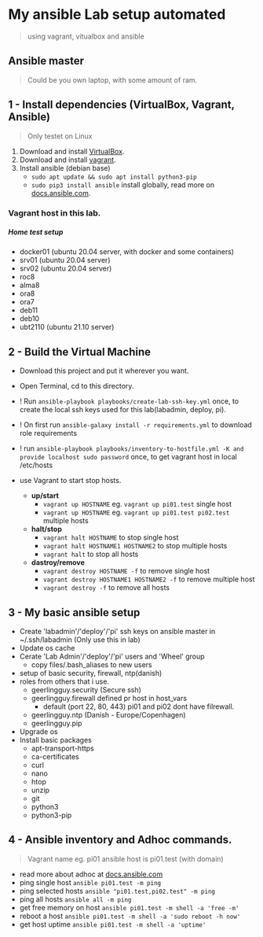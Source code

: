 # My ansible Lab setup automated
>using vagrant, vitualbox and ansible

## Ansible master
> Could be you own laptop, with some amount of ram. 

## 1 - Install dependencies (VirtualBox, Vagrant, Ansible)
> Only testet on Linux
1. Download and install [VirtualBox](https://www.virtualbox.org/wiki/Downloads).
2. Download and install [vagrant](https://www.vagrantup.com/downloads).
3. Install ansible (debian base)
   - `sudo apt update && sudo apt install python3-pip`
   - `sudo pip3 install ansible` install globally, read more on [docs.ansible.com](https://docs.ansible.com/ansible/latest/installation_guide/intro_installation.html).


### Vagrant host in this lab.
##### Home test setup 
* docker01 (ubuntu 20.04 server, with docker and some containers)
* srv01 (ubuntu 20.04 server)
* srv02 (ubuntu 20.04 server)
* roc8
* alma8
* ora8
* ora7
* deb11
* deb10
* ubt2110 (ubuntu 21.10 server)

## 2 - Build the Virtual Machine
* Download this project and put it wherever you want.
* Open Terminal, cd to this directory.
* ! Run `ansible-playbook playbooks/create-lab-ssh-key.yml` once, to create the local ssh keys used for this lab(labadmin, deploy, pi). 
* ! On first run `ansible-galaxy install -r requirements.yml` to download role requirements
* ! run `ansible-playbook playbooks/inventory-to-hostfile.yml -K and provide localhost sudo password` once, to get vagrant host in local /etc/hosts 

* use Vagrant to start stop hosts.
  * **up/start**
    * `vagrant up HOSTNAME` eg. `vagrant up pi01.test` single host
    * `vagrant up HOSTNAME` eg. `vagrant up pi01.test pi02.test` multiple hosts
  * **halt/stop**
    * `vagrant halt HOSTNAME` to stop single host
    * `vagrant halt HOSTNAME1 HOSTNAME2` to stop multiple hosts
    * `vagrant halt` to stop all hosts
  * **dastroy/remove**
    * `vagrant destroy HOSTNAME -f` to remove single host
    * `vagrant destroy HOSTNAME1 HOSTNAME2 -f` to remove multiple host
    * `vagrant destroy -f` to remove all hosts

## 3 - My basic ansible setup 
* Create 'labadmin'/'deploy'/'pi' ssh keys on ansible master in ~/.ssh/labadmin (Only use this in lab)
* Update os cache
* Cerate 'Lab Admin'/'deploy'/'pi' users and 'Wheel' group
  - copy files/.bash_aliases to new users 
* setup of basic security, firewall, ntp(danish)
* roles from others that i use. 
  - geerlingguy.security (Secure ssh)
  - geerlingguy.firewall defined pr host in host_vars
    - default (port 22, 80, 443) pi01 and pi02 dont have filrewall. 
  - geerlingguy.ntp (Danish - Europe/Copenhagen)
  - geerlingguy.pip
* Upgrade os
* Install basic packages 
  - apt-transport-https
  - ca-certificates
  - curl
  - nano
  - htop
  - unzip
  - git
  - python3
  - python3-pip

## 4 - Ansible inventory and Adhoc commands.
> Vagrant name eg. pi01 ansible host is pi01.test (with domain)
* read more about adhoc at [docs.ansible.com](https://docs.ansible.com/ansible/latest/user_guide/intro_adhoc.html)
* ping single host `ansible pi01.test -m ping`
* ping selected hosts `ansible "pi01.test,pi02.test" -m ping `
* ping all hosts `ansible all -m ping`
* get free memory on host `ansible pi01.test -m shell -a 'free -m'`
* reboot a host `ansible pi01.test -m shell -a 'sudo reboot -h now'`
* get host uptime `ansible pi01.test -m shell -a 'uptime'`









